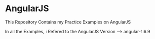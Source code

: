 # AngularJS
This Repository Contains my Practice Examples on AngularJS

In all the Examples, i Refered to the AngularJS Version --> angular-1.6.9

